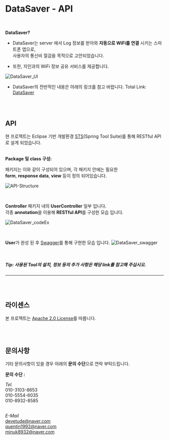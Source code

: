 DataSaver - API
===================

<br>

**DataSaver?** 

* DataSaver는 server 에서 Log 정보를 받아와  **자동으로 WiFi를 연결** 시키는 스마트폰 앱으로,<br> 사용자의 통신비 절감을 목적으로 고안되었습니다.

* 또한, 지인과의 WiFi 정보 공유 서비스를 제공합니다.

![DataSaver_UI](http://postfiles4.naver.net/MjAxNzExMTZfMTA2/MDAxNTEwODExNTE3NzY0.AuI1UgJwM6TGDzX0fwdXDcCj11L5j1S_FH0dhe4rBrAg.cNs8YzbzUg7kqZCx2yfEaJGukKkIrFLEAmpN3LqCOoEg.PNG.minuk8932/DataSaver_UI.png?type=w773)


- DataSaver의 전반적인 내용은 아래의 링크를 참고 바랍니다.
Total Link: [DataSaver](https://github.com/DataSaver-Dev)

<br><br>

API
---

현 프로젝트는 Eclipse 기반 개발환경 [STS](http://spring.io/tools/sts)(Spring Tool Suite)를 통해 RESTful API로 설계 되었습니다.<br><br>


**Package 및 class 구성:**

패키지는 이와 같이 구성되어 있으며, 각 패키지 안에는 필요한<br>
**form**, **response data**, **view** 등이 정의 되어있습니다.

![API-Structure](http://postfiles10.naver.net/MjAxNzExMTZfMjIz/MDAxNTEwODExNTA1NTQx.KTpnSqkJ0LVjlXwldaQkfwig7pPTvTw-tv_4_9bKvaUg.7Vucy-fZslidrdMgl0_WNfQ7_MMJBpyWZZFYQFIv9dYg.PNG.minuk8932/DataSaver_API_Structure.png?type=w773)

<br>

**Controller** 패키지 내의 **UserController** 일부 입니다.<br>
각종 **annotation**을 이용해 **RESTful API**를 구성한 모습 입니다.

![DataSaver_codeEx](http://postfiles4.naver.net/MjAxNzExMTZfMTgy/MDAxNTEwODEzNzgzNTQw.Ac9G7KmVvkElH2Avy-G0a6ONY9eWADYufJAjpZJCOeEg.Ly_uidoRAr-p7Jg3169-JkgYzGvUnk5C0DHBZuxNwBcg.PNG.minuk8932/DataSaver_codeEx.png?type=w773)

<br>

**User**가 완성 된 후 [Swagger](https://swagger.io/swagger-ui/)를 통해 구현한 모습 입니다.
![DataSaver_swagger](http://postfiles5.naver.net/MjAxNzExMTZfNDgg/MDAxNTEwODEzNzgzNTUz.aflAmABzbKVxAuz9rEJOqcM8xBuIbG_eyGNEO3ejewQg.QqqSb8kqJF88y7whzSHZDuq3FbVh1J_1ofEFo4K_7aMg.PNG.minuk8932/DataSaver_swagger.png?type=w773)

<br>

##### **Tip:**  사용된 Tool의 설치, 정보 등의 추가 사항은 해당 *link*를 참고해 주십시오.
 
----------

<br><br>

라이센스
---
본 프로젝트는 [Apache 2.0 License](http://www.apache.org/licenses/LICENSE-2.0)를 따릅니다.

<br><br>

문의사항
---
기타 문의사항이 있을 경우 아래의 **문의 수단**으로 연락 부탁드립니다.

**문의 수단 :**

*Tel.*
<br>
010-3103-8653<br>
010-5554-6035<br> 
010-8932-8585<br><br>

*E-Mail*
<br>
<devetude@naver.com><br>
<quentin1992@naver.com><br>
<minuk8932@naver.com><br>
